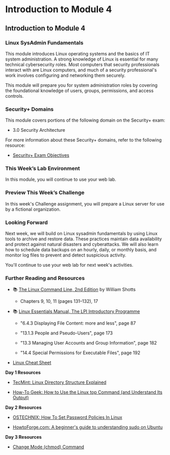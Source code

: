 # Introduction to Module 4

## Introduction to Module 4

### Linux SysAdmin Fundamentals

This module introduces Linux operating systems and the basics of IT system administration. A strong knowledge of Linux is essential for many technical cybersecurity roles. Most computers that security professionals interact with are Linux computers, and much of a security professional's work involves configuring and networking them securely.

This module will prepare you for system administration roles by covering the foundational knowledge of users, groups, permissions, and access controls.


### Security+ Domains

This module covers portions of the following domain on the Security+ exam:

- 3.0 Security Architecture

For more information about these Security+ domains, refer to the following resource: 
  - [Security+ Exam Objectives](https://assets.ctfassets.net/82ripq7fjls2/6TYWUym0Nudqa8nGEnegjG/0f9b974d3b1837fe85ab8e6553f4d623/CompTIA-Security-Plus-SY0-701-Exam-Objectives.pdf)

### This Week’s Lab Environment

In this module, you will continue to use your web lab. 

### Preview This Week’s Challenge

In this week's Challenge assignment, you will prepare a Linux server for use by a fictional organization.

### Looking Forward

Next week, we will build on Linux sysadmin fundamentals by using Linux tools to archive and restore data. These practices maintain data availability and protect against natural disasters and cyberattacks. We will also learn how to schedule data backups on an hourly, daily, or monthly basis, and monitor log files to prevent and detect suspicious activity.

You'll continue to use your web lab for next week's activities.

### Further Reading and Resources

- :books: [The Linux Command Line, 2nd Edition](http://linuxcommand.org/tlcl.php) by William Shotts
  - Chapters 9, 10, 11 (pages 131&ndash;132), 17

- :books: [Linux Essentials Manual, The LPI Introductory Programme](https://golinski.faculty.wmi.amu.edu.pl/sop-en/linux-esentials-manual.pdf)
  
  - "6.4.3 Displaying File Content: more and less", page 87
  
  - "13.1.3 People and Pseudo-Users", page 173 

  - "13.3 Managing User Accounts and Group Information", page 182

  - "14.4 Special Permissions for Executable Files", page 192 

- [Linux Cheat Sheet](https://docs.google.com/document/d/1ae26YjiqAE1K0Q2Rmi46joDY9UIEYvvZ5O9gpwGS3UE/edit?usp=sharing) 

**Day 1 Resources**

- [TecMint: Linux Directory Structure Explained](https://www.tecmint.com/linux-directory-structure-and-important-files-paths-explained/)

- [How-To Geek: How to Use the Linux top Command (and Understand Its Output)](https://www.howtogeek.com/668986/how-to-use-the-linux-top-command-and-understand-its-output/)

**Day 2 Resources**

- [OSTECHNIX: How To Set Password Policies In Linux](https://ostechnix.com/how-to-set-password-policies-in-linux/)

- [HowtoForge.com: A beginner's guide to understanding sudo on Ubuntu](https://www.howtoforge.com/tutorial/sudo-beginners-guide/)
 
**Day 3 Resources**

- [Change Mode (chmod) Command](https://www.bu.edu/tech/support/research/system-usage/using-scc/managing-files/chmod/#:~:text=The%20Linux%20command%20chmod%20allows,looks%3A%20ch'%2Dmod)
